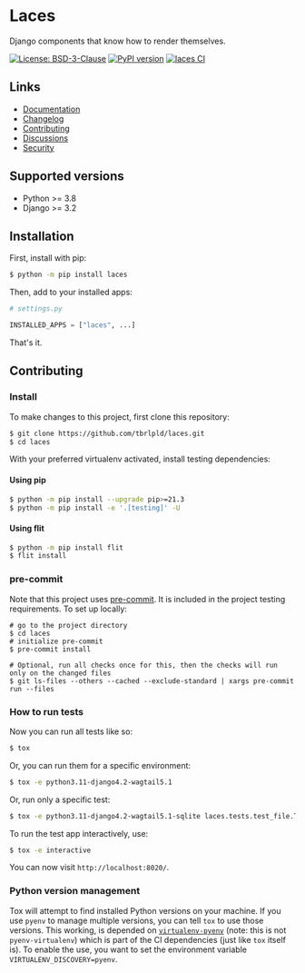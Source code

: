 # Laces

Django components that know how to render themselves.

[![License: BSD-3-Clause](https://img.shields.io/badge/License-BSD--3--Clause-blue.svg)](https://opensource.org/licenses/BSD-3-Clause)
[![PyPI version](https://badge.fury.io/py/laces.svg)](https://badge.fury.io/py/laces)
[![laces CI](https://github.com/tbrlpld/laces/actions/workflows/test.yml/badge.svg)](https://github.com/tbrlpld/laces/actions/workflows/test.yml)

## Links

- [Documentation](https://github.com/tbrlpld/laces/blob/main/README.md)
- [Changelog](https://github.com/tbrlpld/laces/blob/main/CHANGELOG.md)
- [Contributing](https://github.com/tbrlpld/laces/blob/main/CONTRIBUTING.md)
- [Discussions](https://github.com/tbrlpld/laces/discussions)
- [Security](https://github.com/tbrlpld/laces/security)

## Supported versions

- Python >= 3.8
- Django >= 3.2

## Installation

First, install with pip:
```sh
$ python -m pip install laces
```

Then, add to your installed apps:

```python
# settings.py

INSTALLED_APPS = ["laces", ...]
```

That's it.

## Contributing

### Install

To make changes to this project, first clone this repository:

```sh
$ git clone https://github.com/tbrlpld/laces.git
$ cd laces
```

With your preferred virtualenv activated, install testing dependencies:

#### Using pip

```sh
$ python -m pip install --upgrade pip>=21.3
$ python -m pip install -e '.[testing]' -U
```

#### Using flit

```sh
$ python -m pip install flit
$ flit install
```

### pre-commit

Note that this project uses [pre-commit](https://github.com/pre-commit/pre-commit).
It is included in the project testing requirements. To set up locally:

```shell
# go to the project directory
$ cd laces
# initialize pre-commit
$ pre-commit install

# Optional, run all checks once for this, then the checks will run only on the changed files
$ git ls-files --others --cached --exclude-standard | xargs pre-commit run --files
```

### How to run tests

Now you can run all tests like so:

```sh
$ tox
```

Or, you can run them for a specific environment:

```sh
$ tox -e python3.11-django4.2-wagtail5.1
```

Or, run only a specific test:

```sh
$ tox -e python3.11-django4.2-wagtail5.1-sqlite laces.tests.test_file.TestClass.test_method
```

To run the test app interactively, use:

```sh
$ tox -e interactive
```

You can now visit `http://localhost:8020/`.

### Python version management

Tox will attempt to find installed Python versions on your machine.
If you use `pyenv` to manage multiple versions, you can tell `tox` to use those versions.
This working, is depended on [`virtualenv-pyenv`](https://pypi.org/project/virtualenv-pyenv/) (note: this is not `pyenv-virtualenv`) which is part of the CI dependencies (just like `tox` itself is).
To enable the use, you want to set the environment variable `VIRTUALENV_DISCOVERY=pyenv`.
